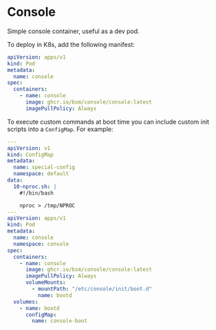# Console

Simple console container, useful as a dev pod.

To deploy in K8s, add the following manifest:

```yaml
apiVersion: apps/v1
kind: Pod
metadata:
  name: console
spec:
  containers:
    - name: console
      image: ghcr.io/bsm/console/console:latest
      imagePullPolicy: Always
```

To execute custom commands at boot time you can include custom init scripts into a
`ConfigMap`. For example:

```yaml
---
apiVersion: v1
kind: ConfigMap
metadata:
  name: special-config
  namespace: default
data:
  10-nproc.sh: |
    #!/bin/bash

    nproc > /tmp/NPROC
---
apiVersion: apps/v1
kind: Pod
metadata:
  name: console
  namespace: console
spec:
  containers:
    - name: console
      image: ghcr.io/bsm/console/console:latest
      imagePullPolicy: Always
      volumeMounts:
        - mountPath: "/etc/console/init/boot.d"
          name: bootd
  volumes:
    - name: bootd
      configMap:
        name: console-boot
```
